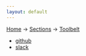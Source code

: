 ```yaml
---
layout: default
---
```

[Home](/wikify/) &#8594; [Sections](/wikify/example) &#8594; [Toolbelt](/wikify/example/Toolbelt)
  - [github](./docs/example/Toolbelt/github)
  - [slack](./docs/example/Toolbelt/slack)
